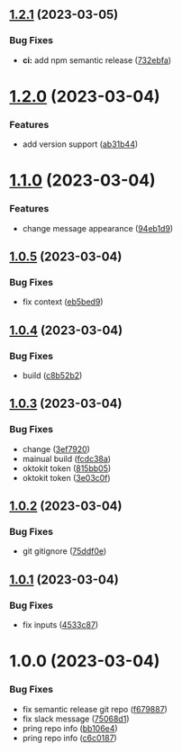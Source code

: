 ## [1.2.1](https://github.com/advertikon/github-action-slack-message/compare/v1.2.0...v1.2.1) (2023-03-05)


### Bug Fixes

* **ci:** add npm semantic release ([732ebfa](https://github.com/advertikon/github-action-slack-message/commit/732ebfa75861699c40c97831640a0ae25f56d648))

# [1.2.0](https://github.com/advertikon/github-action-slack-message/compare/v1.1.0...v1.2.0) (2023-03-04)


### Features

* add version support ([ab31b44](https://github.com/advertikon/github-action-slack-message/commit/ab31b44c9845ca5e0cb74715271b82b1a20357bb))

# [1.1.0](https://github.com/advertikon/github-action-slack-message/compare/v1.0.5...v1.1.0) (2023-03-04)


### Features

* change message appearance ([94eb1d9](https://github.com/advertikon/github-action-slack-message/commit/94eb1d9ead99f1e7450668ec8c7760e66657285b))

## [1.0.5](https://github.com/advertikon/github-action-slack-message/compare/v1.0.4...v1.0.5) (2023-03-04)


### Bug Fixes

* fix context ([eb5bed9](https://github.com/advertikon/github-action-slack-message/commit/eb5bed96d3558a067fe452d33bc24087a628783c))

## [1.0.4](https://github.com/advertikon/github-action-slack-message/compare/v1.0.3...v1.0.4) (2023-03-04)


### Bug Fixes

* build ([c8b52b2](https://github.com/advertikon/github-action-slack-message/commit/c8b52b2340c866c699c37b75530519c24a1b0b75))

## [1.0.3](https://github.com/advertikon/github-action-slack-message/compare/v1.0.2...v1.0.3) (2023-03-04)


### Bug Fixes

* change ([3ef7920](https://github.com/advertikon/github-action-slack-message/commit/3ef79209ebb377a16a3ccd70e3c13092c0ff8096))
* mainual build ([fcdc38a](https://github.com/advertikon/github-action-slack-message/commit/fcdc38a8ad8a64352dd8d117283804d1b207b2fb))
* oktokit token ([815bb05](https://github.com/advertikon/github-action-slack-message/commit/815bb0519c1c0dc7771a255a1d0beccbec8b7c84))
* oktokit token ([3e03c0f](https://github.com/advertikon/github-action-slack-message/commit/3e03c0f94e9dd3e95b7686c5364094cc91f74d1d))

## [1.0.2](https://github.com/advertikon/github-action-slack-message/compare/v1.0.1...v1.0.2) (2023-03-04)


### Bug Fixes

* git gitignore ([75ddf0e](https://github.com/advertikon/github-action-slack-message/commit/75ddf0e0a0f5bd9a11da47e4e0be0d8e288111fe))

## [1.0.1](https://github.com/advertikon/github-action-slack-message/compare/v1.0.0...v1.0.1) (2023-03-04)


### Bug Fixes

* fix inputs ([4533c87](https://github.com/advertikon/github-action-slack-message/commit/4533c876ccc0feab80f51240ce2961f628586f46))

# 1.0.0 (2023-03-04)


### Bug Fixes

* fix semantic release git repo ([f679887](https://github.com/advertikon/github-action-slack-message/commit/f67988725945670d7fbeda85f4f722930afa4d11))
* fix slack message ([75068d1](https://github.com/advertikon/github-action-slack-message/commit/75068d174e0483fe591f5768ba7b10e33f445c72))
* pring repo info ([bb106e4](https://github.com/advertikon/github-action-slack-message/commit/bb106e43a629cc4e2fc77749988b19b534be4606))
* pring repo info ([c6c0187](https://github.com/advertikon/github-action-slack-message/commit/c6c018750b9cbe6458823e6172baa3ad6f86b7fa))
